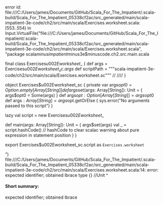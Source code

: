 error id: file:///C:/Users/james/Documents/GitHub/Scala_For_The_Impatient/.scala-build/Scala_For_The_Impatient_05338cf2ac/src_generated/main/scala-impatient-3e-code/ch2/src/main/scala/Exercises.worksheet.scala:[553..554) in Input.VirtualFile("file:///C:/Users/james/Documents/GitHub/Scala_For_The_Impatient/.scala-build/Scala_For_The_Impatient_05338cf2ac/src_generated/main/scala-impatient-3e-code/ch2/src/main/scala/Exercises.worksheet.scala", "package scala$minusimpatient$minus3e$minuscode.ch2.src.main.scala


final class Exercises$u002Eworksheet$_ {
def args = Exercises$u002Eworksheet_sc.args$
def scriptPath = """scala-impatient-3e-code/ch2/src/main/scala/Exercises.worksheet.sc"""
/*<script>*/
// 1 prints the message on the first line, and empty parentheses on the second line
import scala.compiletime.ops.double
//It prints the parentheses as if literal
println(println("Hello"))

// 2 value and type of empty block expression {}, has only the absence of meaningful data
type {} //Unit
 
// 3  assignment where x = y = 1 is valid
var i: Any = 0
var j = 0

i = j = 1 // Does not set i to 1

// 4 Scala loop from Java syntax: for(int i = 10, i >= 0; i--)System.out.println(i);
var i :Int = 10
while i >= 0 do
  println(i)
  i -= 1
end while

// 5 the signum of a number is 1 if positive, -1 if negative, and zero if 0
def signum(n: Double) =
    def abs(x: Double) = if x >= 0 then x else -x
    if n != 0 then
        n/abs(n)
    else
        0

// 6 function countdown(n:Int) that prints the numbers from n to 0 w/o returning val
//var number7: Int = 7
def countdown(n: Int) =
    var count = n
    while count >= 0 do
      println(count)
      count -= 1
    end while
countdown(7)    

// 7 Write a for loop for computing product of unicode codes of all letters in str.
val h = "Hello"
var product = 1
def unicodeProduct(s: String) =
    for i <- 0 to h.length -1 do
        product *= h(i).toInt
    product

// 8 Solve preceding without writing a loop
def unicodeProduct2(s: String = "Hello") =
    var product = 1
    s.foreach(product *= _)
    product
unicodeProduct2()
//another formatting
def unicodeProduct2a(s: String = "Hello") =
    var product = 1
    s.foreach(c => product *= c)
    product
unicodeProduct2a()

// 9 Write a function that computes the product named product(s: String)
def product(s: String = "Hello") =
    var productTotal = 1
    s.foreach(c => productTotal *= c)
    productTotal
product()

// 10 Make the function recursive
def productRecursive(s: String) : Int =
    if s.length == 0 then 1
    else s.head * productRecursive(s.tail)
productRecursive("Hello")        

// 11 Function computes x^n where n is an integer, recursively
def recursiveExponent(x: BigDecimal, n: Integer) : BigDecimal =
    if n == 0 then 1
    else if n > 0 then
      if n % 2 == 0 then recursiveExponent(x, n / 2) * recursiveExponent(x, n / 2) // + even n's
      else x * recursiveExponent(x,n - 1) // + odd n's
    else 1 / recursiveExponent(x, -n)//negative n's
recursiveExponent(3,3)

// 12 String interpolator
import java.time.LocalDate

extension (sc: StringContext)
    def date(args: Any*): LocalDate =
        val parts = sc.parts.mkString.split("-").map(_.trim)
        if parts.length != 3 then
            throw new IllegalArgumentException("Expected format is 'yyyy-mm-dd'.")
        else
            val year = args(0).asInstanceOf[Int]
            val month = args(1).asInstanceOf[Int] 
            val day = args(2).asInstanceOf[Int]

            LocalDate.of(year, month, day)

val year = "2024"; val month = "07"; val day = "04"


val testDate = date"$year-$month-$day"
println(testDate)  
/*</script>*/ /*<generated>*//*</generated>*/
}

object Exercises$u002Eworksheet_sc {
  private var args$opt0 = Option.empty[Array[String]]
  def args$set(args: Array[String]): Unit = {
    args$opt0 = Some(args)
  }
  def args$opt: Option[Array[String]] = args$opt0
  def args$: Array[String] = args$opt.getOrElse {
    sys.error("No arguments passed to this script")
  }

  lazy val script = new Exercises$u002Eworksheet$_

  def main(args: Array[String]): Unit = {
    args$set(args)
    val _ = script.hashCode() // hashCode to clear scalac warning about pure expression in statement position
  }
}

export Exercises$u002Eworksheet_sc.script as `Exercises.worksheet`

")
file:///C:/Users/james/Documents/GitHub/Scala_For_The_Impatient/.scala-build/Scala_For_The_Impatient_05338cf2ac/src_generated/main/scala-impatient-3e-code/ch2/src/main/scala/Exercises.worksheet.scala:14: error: expected identifier; obtained lbrace
type {} //Unit
     ^
#### Short summary: 

expected identifier; obtained lbrace